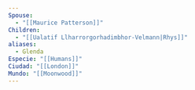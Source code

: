 ```yaml
---
Spouse:
  - "[[Maurice Patterson]]"
Children:
  - "[[Ualatif Llharrorgorhadimbhor-Velmann|Rhys]]"
aliases:
  - Glenda
Especie: "[[Humans]]"
Ciudad: "[[London]]"
Mundo: "[[Moonwood]]"
---
```

